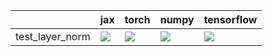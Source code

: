 |                 | jax                                                                                                                                                                                    | torch                                                                                                                                                                                  | numpy                                                                                                                | tensorflow                                                                                                                                                                             |
|:----------------|:---------------------------------------------------------------------------------------------------------------------------------------------------------------------------------------|:---------------------------------------------------------------------------------------------------------------------------------------------------------------------------------------|:---------------------------------------------------------------------------------------------------------------------|:---------------------------------------------------------------------------------------------------------------------------------------------------------------------------------------|
| test_layer_norm | <a href="https://github.com/unifyai/ivy/actions/runs/3780071728/jobs/6425854736" rel="noopener noreferrer" target="_blank"><img src=https://img.shields.io/badge/-success-success></a> | <a href="https://github.com/unifyai/ivy/actions/runs/3764274830/jobs/6398552280" rel="noopener noreferrer" target="_blank"><img src=https://img.shields.io/badge/-success-success></a> | <a href="null" rel="noopener noreferrer" target="_blank"><img src=https://img.shields.io/badge/-success-success></a> | <a href="https://github.com/unifyai/ivy/actions/runs/3782378724/jobs/6430069751" rel="noopener noreferrer" target="_blank"><img src=https://img.shields.io/badge/-success-success></a> |